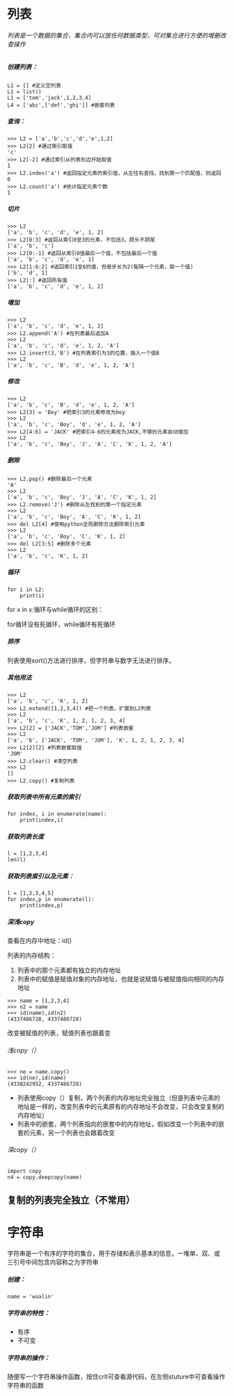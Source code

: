 # 列表
###### 列表是一个数据的集合，集合内可以放任何数据类型，可对集合进行方便的增删改查操作

##### 创建列表：

```
L1 = [] #定义空列表
L1 = list()
L1 = ['tom','jack',1,2,3,4]
L4 = ['abc',['def','ghi']] #嵌套列表
```
##### 查询：

```
>>> L2 = ['a','b','c','d','e',1,2]
>>> L2[2] #通过索引取值
'c'
>>> L2[-2] #通过索引从列表右边开始取值
1
>>> L2.index('a') #返回指定元素的索引值，从左往右查找，找到第一个匹配值，则返回
0
>>> L2.count('a') #统计指定元素个数
1
```
##### 切片


```
>>> L2
['a', 'b', 'c', 'd', 'e', 1, 2]
>>> L2[0:3] #返回从索引0至3的元素，不包括3，顾头不顾尾
['a', 'b', 'c']
>>> L2[0:-1] #返回从索引0值最后一个值，不包括最后一个值
['a', 'b', 'c', 'd', 'e', 1]
>>> L2[1:6:2] #返回索引1至6的值，但是步长为2(每隔一个元素，取一个值)
['b', 'd', 1]
>>> L2[:] #返回所有值
['a', 'b', 'c', 'd', 'e', 1, 2]

```
##### 增加
```
>>> L2
['a', 'b', 'c', 'd', 'e', 1, 2]
>>> L2.append('A') #在列表最后追加A
>>> L2
['a', 'b', 'c', 'd', 'e', 1, 2, 'A']
>>> L2.insert(3,'B') #在列表索引为3的位置，插入一个值B
>>> L2
['a', 'b', 'c', 'B', 'd', 'e', 1, 2, 'A']
```
##### 修改
```
>>> L2
['a', 'b', 'c', 'B', 'd', 'e', 1, 2, 'A']
>>> L2[3] = 'Boy' #把索引3的元素修改为boy
>>> L2
['a', 'b', 'c', 'Boy', 'd', 'e', 1, 2, 'A']
>>> L2[4:6] = 'JACK' #把索引4-6的元素改为JACK,不够的元素自动增加
>>> L2
['a', 'b', 'c', 'Boy', 'J', 'A', 'C', 'K', 1, 2, 'A']

```
##### 删除
```
>>> L2.pop() #删除最后一个元素
'A'
>>> L2
['a', 'b', 'c', 'Boy', 'J', 'A', 'C', 'K', 1, 2]
>>> L2.remove('J') #删除从左找到的第一个指定元素
>>> L2
['a', 'b', 'c', 'Boy', 'A', 'C', 'K', 1, 2]
>>> del L2[4] #使用python全局删除方法删除索引元素
>>> L2
['a', 'b', 'c', 'Boy', 'C', 'K', 1, 2]
>>> del L2[3:5] #删除多个元素
>>> L2
['a', 'b', 'c', 'K', 1, 2]
```

##### 循环

```
for i in L2:
    print(i)
```
for x in x:循环与while循环的区别：

for循环没有死循环，while循环有死循环
##### 排序
列表使用sort()方法进行排序，但字符串与数字无法进行排序。
##### 其他用法
```
>>> L2
['a', 'b', 'c', 'K', 1, 2]
>>> L2.extend([1,2,3,4]) #把一个列表，扩展到L2列表
>>> L2
['a', 'b', 'c', 'K', 1, 2, 1, 2, 3, 4]
>>> L2[2] = ['JACK','TOM','JOM'] #列表嵌套
>>> L2
['a', 'b', ['JACK', 'TOM', 'JOM'], 'K', 1, 2, 1, 2, 3, 4]
>>> L2[2][2] #列表嵌套取值
'JOM'
>>> L2.clear() #清空列表
>>> L2
[]
>>> L2.copy() #复制列表
```
##### 获取列表中所有元素的索引

```
for index, i in enumerate(name):
    print(index,i)
```
##### 获取列表长度
```
l = [1,2,3,4]
len(l)
```
##### 获取列表索引以及元素：
```
l = [1,2,3,4,5]
for index,p in enumerate(l):
    print(index,p)
```
##### 深浅copy
查看在内存中地址：id()

列表的内存结构：
1. 列表中的那个元素都有独立的内存地址
2. 列表中的赋值是赋值对象的内存地址，也就是说赋值与被赋值指向相同的内存地址
```
>>> name = [1,2,3,4]
>>> n2 = name
>>> id(name),id(n2)
(4337486728, 4337486728)
```
改变被赋值的列表，赋值列表也跟着变

###### 浅copy（）
```
>>> ne = name.copy()
>>> id(ne),id(name)
(4338242952, 4337486728)
```
* 列表使用copy（）复制，两个列表的内存地址完全独立（但是列表中元素的地址是一样的，改变列表中的元素原有的内存地址不会改变，只会改变复制的内存地址）
* 列表中的嵌套，两个列表指向的嵌套中的内存地址，假如改变一个列表中的嵌套的元素，另一个列表也会跟着改变

###### 深copy（）
```
import copy
n4 = copy.deepcopy(name)
```
复制的列表完全独立（不常用）
--
# 字符串
字符串是一个有序的字符的集合，用于存储和表示基本的信息，一堆单、双、或 三引号中间包含内容称之为字符串

##### 创建：

```
name = 'wualin'
```
##### 字符串的特性：
* 有序
*  不可变

##### 字符串的操作：

随便写一个字符串操作函数，按住crlt可查看源代码，在左侧stuture中可查看操作字符串的函数
